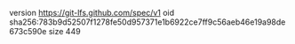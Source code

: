 version https://git-lfs.github.com/spec/v1
oid sha256:783b9d52507f1278fe50d957371e1b6922ce7ff9c56aeb46e19a98de673c590e
size 449
